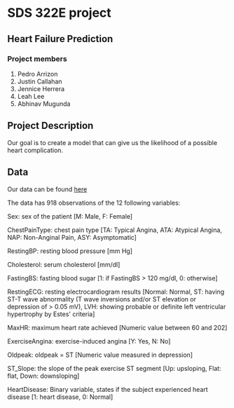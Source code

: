 
# SDS 322E project
## Heart Failure Prediction
### Project members

1. Pedro Arrizon
2. Justin Callahan
3. Jennice Herrera 
4. Leah Lee
5. Abhinav Mugunda


## Project Description
  Our goal is to create a model that can give us the likelihood of a possible heart complication. 

## Data
  Our data can be found [here](https://www.kaggle.com/fedesoriano/heart-failure-prediction)
  
  The data has 918 observations of the 12 following variables:
  
Sex: sex of the patient [M: Male, F: Female]

ChestPainType: chest pain type [TA: Typical Angina, ATA: Atypical Angina, NAP: Non-Anginal Pain, ASY: Asymptomatic]

RestingBP: resting blood pressure [mm Hg]

Cholesterol: serum cholesterol [mm/dl]

FastingBS: fasting blood sugar [1: if FastingBS > 120 mg/dl, 0: otherwise]

RestingECG: resting electrocardiogram results [Normal: Normal, ST: having ST-T wave abnormality (T wave inversions and/or ST elevation or depression of > 0.05 mV), LVH: showing probable or definite left ventricular hypertrophy by Estes' criteria]

MaxHR: maximum heart rate achieved [Numeric value between 60 and 202]

ExerciseAngina: exercise-induced angina [Y: Yes, N: No]

Oldpeak: oldpeak = ST [Numeric value measured in depression]

ST_Slope: the slope of the peak exercise ST segment [Up: upsloping, Flat: flat, Down: downsloping]

HeartDisease: Binary variable, states if the subject experienced heart disease [1: heart disease, 0: Normal]
  
  








